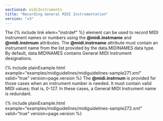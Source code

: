 ```yaml
---
sectionid: midiInstruments
title: "Recording General MIDI Instrumentation"
version: "v3"
---
```


The {% include link elem="instrdef" %} element can be used to record MIDI instrument names or
numbers using the **@midi.instrname** and **@midi.instrnum** attributes. The
**@midi.instrname** attribute must contain an instrument name from the list provided
by the data.MIDINAMES data type. By default, data.MIDINAMES contains General MIDI
Instrument
designations.

{% include plainExample.html example="examples/midiguidelines/midiguidelines-sample271.xml" valid="true" version=page.version %}
The **@midi.instrnum** is provided for those cases when an instrument number is needed.
It must contain valid MIDI values; that is, 0-127. In these cases, a General MIDI
Instrument
name is redundant.

{% include plainExample.html example="examples/midiguidelines/midiguidelines-sample272.xml" valid="true" version=page.version %}
